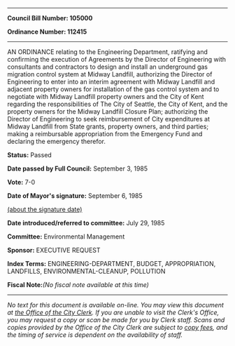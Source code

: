 

********

**Council Bill Number: 105000**
   
**Ordinance Number: 112415**
********

 AN ORDINANCE relating to the Engineering Department, ratifying and confirming the execution of Agreements by the Director of Engineering with consultants and contractors to design and install an underground gas migration control system at Midway Landfill, authorizing the Director of Engineering to enter into an interim agreement with Midway Landfill and adjacent property owners for installation of the gas control system and to negotiate with Midway Landfill property owners and the City of Kent regarding the responsibilities of The City of Seattle, the City of Kent, and the property owners for the Midway Landfill Closure Plan; authorizing the Director of Engineering to seek reimbursement of City expenditures at Midway Landfill from State grants, property owners, and third parties; making a reimbursable appropriation from the Emergency Fund and declaring the emergency therefor.

**Status:** Passed
   
**Date passed by Full Council:** September 3, 1985
   
**Vote:** 7-0
   
**Date of Mayor's signature:** September 6, 1985
   
[(about the signature date)](/~public/approvaldate.htm)
   
   
   
**Date introduced/referred to committee:** July 29, 1985
   
**Committee:** Environmental Management
   
**Sponsor:** EXECUTIVE REQUEST
   
   
**Index Terms:** ENGINEERING-DEPARTMENT, BUDGET, APPROPRIATION, LANDFILLS, ENVIRONMENTAL-CLEANUP, POLLUTION

**Fiscal Note:**_(No fiscal note available at this time)_
********

_No text for this document is available on-line. You may view this document at [the Office of the City Clerk](http://www.seattle.gov/leg/clerk/contactUs.htm). If you are unable to visit the Clerk's Office, you may request a copy or scan be made for you by Clerk staff. Scans and copies provided by the Office of the City Clerk are subject to [copy fees](http://clerk.seattle.gov/~public/clerkfees.htm), and the timing of service is dependent on the availability of staff._

